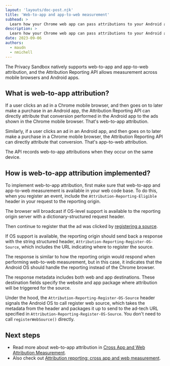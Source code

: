 ```yaml
---
layout: 'layouts/doc-post.njk'
title: 'Web-to-app and app-to-web measurement'
subhead: >
  Learn how your Chrome web app can pass attributions to your Android app.  
description: >
  Learn how your Chrome web app can pass attributions to your Android app.    
date: 2023-09-06
authors:
  - maudn
  - nmichell
---
```


The Privacy Sandbox natively supports web-to-app and app-to-web attribution, and the Attribution Reporting API allows measurement across mobile browsers and Android apps.

## What is web-to-app attribution?

If a user clicks an ad in a Chrome mobile browser, and then goes on to later make a purchase in an Android app, the Attribution Reporting API can directly attribute that conversion performed in the Android app to the ads shown in the Chrome mobile browser. That's web-to-app attribution.

Similarly, if a user clicks an ad in an Android app, and then goes on to later make a purchase in a Chrome mobile browser, the Attribution Reporting API can directly attribute that conversion. That's app-to-web attribution.

The API records web-to-app attributions when they occur on the same device.

## How is web-to-app attribution implemented?

To implement web-to-app attribution, first make sure that web-to-app and app-to-web measurement is available in your web code base.
To do this, when you register an event, include the `Attribution-Reporting-Eligible` header
in your request to the reporting origin.

The browser will broadcast if OS-level support is available to the reporting origin server with a dictionary-structured request header.

Then continue to register that the ad was clicked by [registering a source](/docs/privacy-sandbox-attribution-reporting/register-source/).

If OS support is available, the reporting origin should send back a response with the string structured header, `Attribution-Reporting-Register-OS-Source`, which includes the URL indicating where to register the source.

The response is similar to how the reporting origin would respond when performing web-to-web measurement, but in this case, it indicates that the Android OS should handle the reporting instead of the Chrome browser.

The response metadata includes both web and app destinations. These destination fields specify the website and app package where attribution will be triggered for the source.

Under the hood, the `Attribution-Reporting-Register-OS-Source` header signals the Android OS to call register web source, which takes the metadata from the header and packages it up to send to the ad-tech URL specified in `Attribution-Reporting-Register-OS-Source`. You don't need to call `registerWebSource()` directly.

## Next steps

- Read more about web-to-app attribution in [Cross App and Web Attribution Measurement](https://github.com/WICG/attribution-reporting-api/blob/main/app_to_web.md).
- Also check out [Attribution reporting: cross app and web measurement](https://developer.android.com/design-for-safety/privacy-sandbox/attribution-app-to-web).
